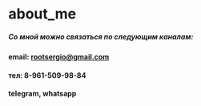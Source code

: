 # about_me
##### Со мной можно связаться по следующим каналам:
#### email: rootsergio@gmail.com
#### тел: 8-961-509-98-84
#### telegram, whatsapp
